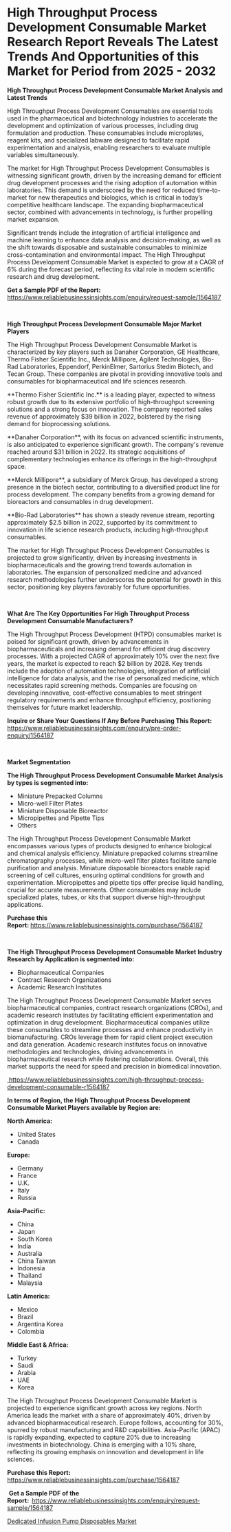 <p><h1>High Throughput Process Development Consumable Market Research Report Reveals The Latest Trends And Opportunities of this Market for Period from 2025 - 2032</h1></p><p><strong>High Throughput Process Development Consumable Market Analysis and Latest Trends</strong></p>
<p><p>High Throughput Process Development Consumables are essential tools used in the pharmaceutical and biotechnology industries to accelerate the development and optimization of various processes, including drug formulation and production. These consumables include microplates, reagent kits, and specialized labware designed to facilitate rapid experimentation and analysis, enabling researchers to evaluate multiple variables simultaneously.</p><p>The market for High Throughput Process Development Consumables is witnessing significant growth, driven by the increasing demand for efficient drug development processes and the rising adoption of automation within laboratories. This demand is underscored by the need for reduced time-to-market for new therapeutics and biologics, which is critical in today’s competitive healthcare landscape. The expanding biopharmaceutical sector, combined with advancements in technology, is further propelling market expansion.</p><p>Significant trends include the integration of artificial intelligence and machine learning to enhance data analysis and decision-making, as well as the shift towards disposable and sustainable consumables to minimize cross-contamination and environmental impact. The High Throughput Process Development Consumable Market is expected to grow at a CAGR of 6% during the forecast period, reflecting its vital role in modern scientific research and drug development.</p></p>
<p><strong>Get a Sample PDF of the Report:&nbsp;</strong> <a href="https://www.reliablebusinessinsights.com/enquiry/request-sample/1564187?utm_campaign=3056&utm_medium=2&utm_source=Github&utm_content=ia&utm_term=04032025&utm_id=high-throughput-process-development-consumable">https://www.reliablebusinessinsights.com/enquiry/request-sample/1564187</a></p>
<p>&nbsp;</p>
<p><strong>High Throughput Process Development Consumable Major Market Players</strong></p>
<p><p>The High Throughput Process Development Consumable Market is characterized by key players such as Danaher Corporation, GE Healthcare, Thermo Fisher Scientific Inc., Merck Millipore, Agilent Technologies, Bio-Rad Laboratories, Eppendorf, PerkinElmer, Sartorius Stedim Biotech, and Tecan Group. These companies are pivotal in providing innovative tools and consumables for biopharmaceutical and life sciences research.</p><p>**Thermo Fisher Scientific Inc.** is a leading player, expected to witness robust growth due to its extensive portfolio of high-throughput screening solutions and a strong focus on innovation. The company reported sales revenue of approximately $39 billion in 2022, bolstered by the rising demand for bioprocessing solutions.</p><p>**Danaher Corporation**, with its focus on advanced scientific instruments, is also anticipated to experience significant growth. The company's revenue reached around $31 billion in 2022. Its strategic acquisitions of complementary technologies enhance its offerings in the high-throughput space.</p><p>**Merck Millipore**, a subsidiary of Merck Group, has developed a strong presence in the biotech sector, contributing to a diversified product line for process development. The company benefits from a growing demand for bioreactors and consumables in drug development.</p><p>**Bio-Rad Laboratories** has shown a steady revenue stream, reporting approximately $2.5 billion in 2022, supported by its commitment to innovation in life science research products, including high-throughput consumables.</p><p>The market for High Throughput Process Development Consumables is projected to grow significantly, driven by increasing investments in biopharmaceuticals and the growing trend towards automation in laboratories. The expansion of personalized medicine and advanced research methodologies further underscores the potential for growth in this sector, positioning key players favorably for future opportunities.</p></p>
<p>&nbsp;</p>
<p><strong>What Are The Key Opportunities For High Throughput Process Development Consumable Manufacturers?</strong></p>
<p><p>The High Throughput Process Development (HTPD) consumables market is poised for significant growth, driven by advancements in biopharmaceuticals and increasing demand for efficient drug discovery processes. With a projected CAGR of approximately 10% over the next five years, the market is expected to reach $2 billion by 2028. Key trends include the adoption of automation technologies, integration of artificial intelligence for data analysis, and the rise of personalized medicine, which necessitates rapid screening methods. Companies are focusing on developing innovative, cost-effective consumables to meet stringent regulatory requirements and enhance throughput efficiency, positioning themselves for future market leadership.</p></p>
<p><strong>Inquire or Share Your Questions If Any Before Purchasing This Report:</strong> <a href="https://www.reliablebusinessinsights.com/enquiry/pre-order-enquiry/1564187?utm_campaign=3056&utm_medium=2&utm_source=Github&utm_content=ia&utm_term=04032025&utm_id=high-throughput-process-development-consumable">https://www.reliablebusinessinsights.com/enquiry/pre-order-enquiry/1564187</a></p>
<p>&nbsp;</p>
<p><strong>Market Segmentation</strong></p>
<p><strong>The High Throughput Process Development Consumable Market Analysis by types is segmented into:</strong></p>
<p><ul><li>Miniature Prepacked Columns</li><li>Micro-well Filter Plates</li><li>Miniature Disposable Bioreactor</li><li>Micropipettes and Pipette Tips</li><li>Others</li></ul></p>
<p><p>The High Throughput Process Development Consumable Market encompasses various types of products designed to enhance biological and chemical analysis efficiency. Miniature prepacked columns streamline chromatography processes, while micro-well filter plates facilitate sample purification and analysis. Miniature disposable bioreactors enable rapid screening of cell cultures, ensuring optimal conditions for growth and experimentation. Micropipettes and pipette tips offer precise liquid handling, crucial for accurate measurements. Other consumables may include specialized plates, tubes, or kits that support diverse high-throughput applications.</p></p>
<p><strong>Purchase this Report:&nbsp;</strong><a href="https://www.reliablebusinessinsights.com/purchase/1564187?utm_campaign=3056&utm_medium=2&utm_source=Github&utm_content=ia&utm_term=04032025&utm_id=high-throughput-process-development-consumable">https://www.reliablebusinessinsights.com/purchase/1564187</a></p>
<p>&nbsp;</p>
<p><strong>The High Throughput Process Development Consumable Market Industry Research by Application is segmented into:</strong></p>
<p><ul><li>Biopharmaceutical Companies</li><li>Contract Research Organizations</li><li>Academic Research Institutes</li></ul></p>
<p><p>The High Throughput Process Development Consumable Market serves biopharmaceutical companies, contract research organizations (CROs), and academic research institutes by facilitating efficient experimentation and optimization in drug development. Biopharmaceutical companies utilize these consumables to streamline processes and enhance productivity in biomanufacturing. CROs leverage them for rapid client project execution and data generation. Academic research institutes focus on innovative methodologies and technologies, driving advancements in biopharmaceutical research while fostering collaborations. Overall, this market supports the need for speed and precision in biomedical innovation.</p></p>
<p><a href="https://www.reliablebusinessinsights.com/high-throughput-process-development-consumable-r1564187?utm_campaign=3056&utm_medium=2&utm_source=Github&utm_content=ia&utm_term=04032025&utm_id=high-throughput-process-development-consumable">&nbsp;https://www.reliablebusinessinsights.com/high-throughput-process-development-consumable-r1564187</a></p>
<p><strong>In terms of Region, the High Throughput Process Development Consumable Market Players available by Region are:</strong></p>
<p>
    <p> <strong> North America: </strong>
        <ul>
            <li>United States</li>
            <li>Canada</li>
        </ul>
        </p> 
    <p> <strong> Europe: </strong>
        <ul>
            <li>Germany</li>
            <li>France</li>
            <li>U.K.</li>
            <li>Italy</li>
            <li>Russia</li>
        </ul>
        </p> 
    <p> <strong> Asia-Pacific: </strong>
        <ul>
            <li>China</li>
            <li>Japan</li>
            <li>South Korea</li>
            <li>India</li>
            <li>Australia</li>
            <li>China Taiwan</li>
            <li>Indonesia</li>
            <li>Thailand</li>
            <li>Malaysia</li>
        </ul>
        </p> 
    <p> <strong> Latin America: </strong>
        <ul>
            <li>Mexico</li>
            <li>Brazil</li>
            <li>Argentina Korea</li>
            <li>Colombia</li>
        </ul>
        </p> 
    <p> <strong> Middle East & Africa: </strong>
        <ul>
            <li>Turkey</li>
            <li>Saudi</li>
            <li>Arabia</li>
            <li>UAE</li>
            <li>Korea</li>
        </ul>
    </p>
    </p>
<p><p>The High Throughput Process Development Consumable Market is projected to experience significant growth across key regions. North America leads the market with a share of approximately 40%, driven by advanced biopharmaceutical research. Europe follows, accounting for 30%, spurred by robust manufacturing and R&D capabilities. Asia-Pacific (APAC) is rapidly expanding, expected to capture 20% due to increasing investments in biotechnology. China is emerging with a 10% share, reflecting its growing emphasis on innovation and development in life sciences.</p></p>
<p><strong>Purchase this Report: </strong><a href="https://www.reliablebusinessinsights.com/purchase/1564187?utm_campaign=3056&utm_medium=2&utm_source=Github&utm_content=ia&utm_term=04032025&utm_id=high-throughput-process-development-consumable">https://www.reliablebusinessinsights.com/purchase/1564187</a></p>
<p>&nbsp;<strong>Get a Sample PDF of the Report:&nbsp;&nbsp;</strong><a href="https://www.reliablebusinessinsights.com/enquiry/request-sample/1564187?utm_campaign=3056&utm_medium=2&utm_source=Github&utm_content=ia&utm_term=04032025&utm_id=high-throughput-process-development-consumable">https://www.reliablebusinessinsights.com/enquiry/request-sample/1564187</a></p>
<p><strong></strong></p>
<p><p><a href="https://github.com/celpabembes/Market-Research-Report-List-1/blob/main/dedicated-infusion-pump-disposables-market.md?utm_campaign=3056&utm_medium=2&utm_source=Github&utm_content=ia&utm_term=04032025&utm_id=high-throughput-process-development-consumable">Dedicated Infusion Pump Disposables Market</a></p></p>
